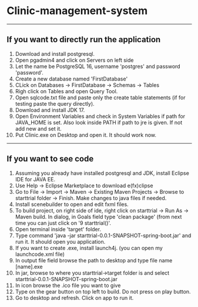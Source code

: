 # Clinic-management-system

-----------------------------------------------------------------------------------------
If you want to directly run the application
-----------------------------------------------------------------------------------------

1) Download and install postgresql.
2) Open pgadmin4 and click on Servers on left side
3) Let the name be PostgreSQL 16, username 'postgres' and password 'password'.
4) Create a new database named 'FirstDatabase'
5) CLick on Databases -> FirstDatabase -> Schemas -> Tables
6) Righ click on Tables and open Query Tool.
7) Open sqlcode.txt file and paste only the create table statements (if for testing paste 
the query directly).
8) Download and install JDK 17.
9) Open Environment Variables and check in System Variables if path for JAVA_HOME is set. 
Also look inside PATH if path to jre is given. If not add new and set it.
10) Put Clinic.exe on Desktop and open it. It should work now.


-----------------------------------------------------------------------------------------
If you want to see code
-----------------------------------------------------------------------------------------

1) Assuming you already have installed postgresql and JDK, install Eclipse IDE for JAVA EE.
2) Use Help -> Eclipse Marketplace to download e(fx)clipse
3) Go to File -> Import -> Maven -> Existing Maven Projects -> Browse to starttrial folder
-> Finish. Make changes to java files if needed.
4) Install scenebuilder to open and edit fxml files.
5) To build project, on right side of ide, right click on starttrial -> Run As -> Maven 
build. In dialog, in Goals field type 'clean package' (from next time you can just click on 
'9 starttrial()'. 
6) Open terminal inside 'target' folder.
7) Type command 'java -jar starttrial-0.0.1-SNAPSHOT-spring-boot.jar' and run it. It should
open you application.
8) If you want to create .exe, install launch4j. (you can open my launchcode.xml file)
9) In output file field browse the path to desktop and type file name [name].exe
10) In jar, browse to where you starttrial->target folder is and select 
starttrial-0.0.1-SNAPSHOT-spring-boot.jar
11) In icon browse the .ico file you want to give
12) Type on the gear button on top left to build. Do not press on play button.
13) Go to desktop and refresh. Click on app to run it.
